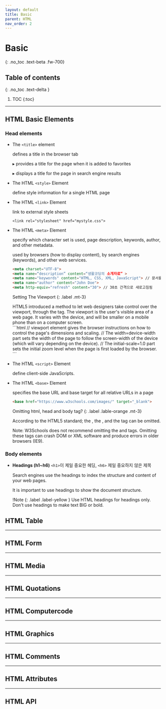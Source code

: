 ```yaml
---
layout: default
title: Basic
parent: HTML
nav_order: 2
---
```


# Basic
{: .no_toc .text-beta .fw-700}

## Table of contents
{: .no_toc .text-delta }

1. TOC
{:toc}

---

## HTML Basic Elements

### Head elements
* The `<title>` element

	defines a title in the browser tab
    
	&#9656; provides a title for the page when it is added to favorites
	
    &#9656; displays a title for the page in search engine results

* The HTML `<style>` Element

	define style information for a single HTML page

* The HTML `<link>` Element

	link to external style sheets
    
	`<link rel="stylesheet" href="mystyle.css">`

* The HTML `<meta>` Element

    specify which character set is used, page description, keywords, author, and other metadata.
    
    used by browsers (how to display content), by search engines (keywords), and other web services.
    
    ```html
    <meta charset="UTF-8">
    <meta name=“description” content=“생활코딩의 소개자료” > 
    <meta name="keywords" content="HTML, CSS, XML, JavaScript"> // 문서를 정의하는 단어들(키워드)
    <meta name="author" content="John Doe">
    <meta http-equiv="refresh" content="30"> // 30초 간격으로 새로고침됨
    ```

    Setting The Viewport
    {: .label .mt-3}
    
    <div class="code-example" markdown="1">
    HTML5 introduced a method to let web designers take control over the viewport, through the <meta> tag.
    The viewport is the user's visible area of a web page. It varies with the device, and will be smaller on a mobile phone than on a computer screen.
    </div>
    ```html
    <meta name="viewport" content="width=device-width, initial-scale=1.0">
      // viewport element gives the browser instructions on how to control the page's dimensions and scaling.
      // The width=device-width part sets the width of the page to follow the screen-width of the device (which will vary depending on the device).
      // The initial-scale=1.0 part sets the initial zoom level when the page is first loaded by the browser.
    ```

* The HTML `<script>` Element
    
    define client-side JavaScripts.
    
* The HTML `<base>` Element
    
    specifies the base URL and base target for all relative URLs in a page
    
    ```html
    <base href="https://www.w3schools.com/images/" target="_blank">
    ```

    Omitting html, head and body tag?
    {: .label .lable-orange .mt-3}
    <div class="code-example" markdown="1">
    According to the HTML5 standard; the <html>, the <body>, and the <head> tag can be omitted.
    
    Note:
    W3Schools does not recommend omitting the <html> and <body> tags. Omitting these tags can crash DOM or XML software and produce errors in older browsers (IE9).
    </div>
    
### Body elements

* **Headings (h1~h6)**
    `<h1>`이 제일 중요한 헤딩, `<h6>` 제일 중요하지 않은 제목
    
    Search engines use the headings to index the structure and content of your web pages.
    
    It is important to use headings to show the document structure.
    
    !Note
    {: .label .label-yellow }
    Use HTML headings for headings only. Don't use headings to make text BIG or bold.


## HTML Table
---
## HTML Form
---
## HTML Media
---
## HTML Quotations
---
## HTML Computercode
---
## HTML Graphics
---
## HTML Comments

---

## HTML Attributes

---

## HTML API





    

